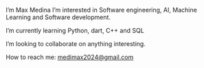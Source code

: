 I’m Max Medina
I’m interested in Software engineering, AI, Machine Learning and Software development. 

I’m currently learning Python, dart, C++ and SQL

I’m looking to collaborate on anything interesting.

How to reach me: medimax2024@gmail.com

<!---
maxmedina18/maxmedina18 is a ✨ special ✨ repository because its `README.md` (this file) appears on your GitHub profile.
You can click the Preview link to take a look at your changes.
--->
